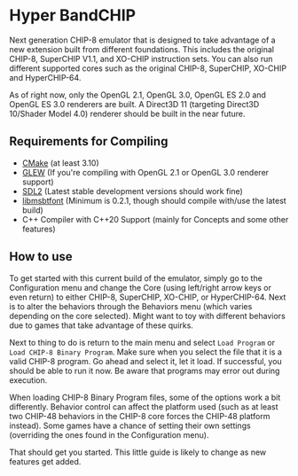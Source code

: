 # Hyper BandCHIP

Next generation CHIP-8 emulator that is designed to take advantage of a new extension built from different foundations.  This includes the original CHIP-8, SuperCHIP V1.1, and XO-CHIP instruction sets.  You can also run different supported cores such as the original CHIP-8, SuperCHIP, XO-CHIP and HyperCHIP-64.

As of right now, only the OpenGL 2.1, OpenGL 3.0, OpenGL ES 2.0 and OpenGL ES 3.0 renderers are built.  A Direct3D 11 (targeting Direct3D 10/Shader Model 4.0) renderer should be built in the near future.

## Requirements for Compiling

- [CMake](https://www.cmake.org/download/) (at least 3.10)
- [GLEW](http://glew.sourceforge.net) (If you're compiling with OpenGL 2.1 or OpenGL 3.0 renderer support)
- [SDL2](https://www.libsdl.org/download-2.0.php) (Latest stable development versions should work fine)
- [libmsbtfont](https://github.com/Bandock/libmsbtfont) (Minimum is 0.2.1, though should compile with/use the latest build)
- C++ Compiler with C++20 Support (mainly for Concepts and some other features)

## How to use

To get started with this current build of the emulator, simply go to the Configuration menu and change the Core (using left/right arrow keys or even return) to either CHIP-8, SuperCHIP, XO-CHIP, or HyperCHIP-64.  Next is to alter the behaviors through the Behaviors menu (which varies depending on the core selected).  Might want to toy with different behaviors due to games that take advantage of these quirks.

Next to thing to do is return to the main menu and select `Load Program` or `Load CHIP-8 Binary Program`.  Make sure when you select the file that it is a valid CHIP-8 program.  Go ahead and select it, let it load.  If successful, you should be able to run it now.  Be aware that programs may error out during execution.

When loading CHIP-8 Binary Program files, some of the options work a bit differently.  Behavior control can affect the platform used (such as at least two CHIP-48 behaviors in the CHIP-8 core forces the CHIP-48 platform instead).  Some games have a chance of setting their own settings (overriding the ones found in the Configuration menu).

That should get you started.  This little guide is likely to change as new features get added.
